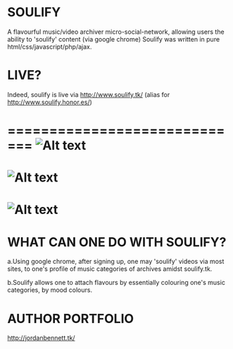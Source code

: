 SOULIFY
=======

A flavourful music/video archiver micro-social-network, allowing users the ability to 'soulify' content (via google chrome) 
Soulify was written in pure html/css/javascript/php/ajax.


LIVE?
=======
Indeed, soulify is live via http://www.soulify.tk/ (alias for http://www.soulify.honor.es/) 


=============================
![Alt text](https://raw.githubusercontent.com/JordanMicahBennett/SOULIFY/master/data/images/captures/capture%200.png "default page")
=============================
![Alt text](https://raw.githubusercontent.com/JordanMicahBennett/SOULIFY/master/data/images/captures/capture%201.png "default page")
=============================
![Alt text](https://raw.githubusercontent.com/JordanMicahBennett/SOULIFY/master/data/images/captures/capture%202.png "default page")
=============================



WHAT CAN ONE DO WITH SOULIFY?
=============================


  a.Using google chrome, after signing up, one may 'soulify' videos via most sites, to one's profile of music categories of       archives amidst soulify.tk.

  b.Soulify allows one to attach flavours by essentially colouring one's music categories, by mood colours.


AUTHOR PORTFOLIO
============================================
http://jordanbennett.tk/
